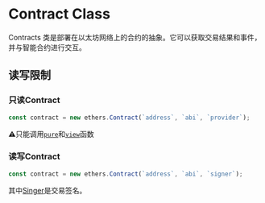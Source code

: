 # Contract Class
Contracts 类是部署在以太坊网络上的合约的抽象。它可以获取交易结果和事件，并与智能合约进行交互。

## 读写限制
### 只读Contract
```js
const contract = new ethers.Contract(`address`, `abi`, `provider`);
```
⚠️只能调用[`pure`](../Solidity/函数.md#`pure`)和[`view`](../Solidity/函数.md#`view`)函数

### 读写Contract
```js
const contract = new ethers.Contract(`address`, `abi`, `signer`);
```
其中[Singer](Singer.md)是交易签名。
